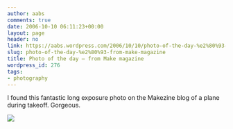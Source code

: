 ```yaml
---
author: aabs
comments: true
date: 2006-10-10 06:11:23+00:00
layout: page
header: no
link: https://aabs.wordpress.com/2006/10/10/photo-of-the-day-%e2%80%93-from-make-magazine/
slug: photo-of-the-day-%e2%80%93-from-make-magazine
title: Photo of the day – from Make magazine
wordpress_id: 276
tags:
- photography
---
```


I found this fantastic long exposure photo on the Makezine blog of a plane during takeoff. Gorgeous.

![](http://www.makezine.com/blog/0925096.jpg)
